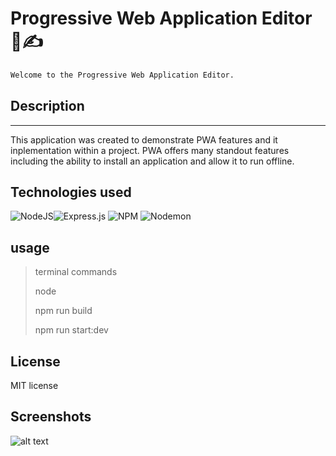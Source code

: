 # Progressive Web Application Editor 📝✍️
```md 
Welcome to the Progressive Web Application Editor.
```

## Description
---


This application was created to demonstrate PWA features and it inplementation within a project. PWA offers many standout features including the ability to install an application and allow it to run offline.  


## Technologies used
![NodeJS](https://img.shields.io/badge/node.js-6DA55F?style=for-the-badge&logo=node.js&logoColor=white)![Express.js](https://img.shields.io/badge/express.js-%23404d59.svg?style=for-the-badge&logo=express&logoColor=%2361DAFB)
![NPM](https://img.shields.io/badge/NPM-%23CB3837.svg?style=for-the-badge&logo=npm&logoColor=white)
![Nodemon](https://img.shields.io/badge/NODEMON-%23323330.svg?style=for-the-badge&logo=nodemon&logoColor=%BBDEAD)


## usage
>terminal commands
>
>node
>
>npm run build 
>
>npm run start:dev

## License
MIT license
## Screenshots
![alt text](./Develop/client/src/images/Screenshot%202023-10-20%20at%2010.28.38%E2%80%AFPM.png)
